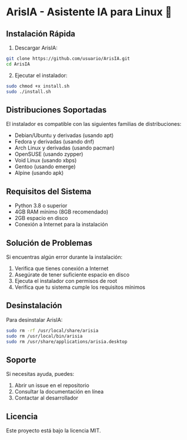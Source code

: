 # ArisIA - Asistente IA para Linux 🤖

## Instalación Rápida

1. Descargar ArisIA:
```bash
git clone https://github.com/usuario/ArisIA.git
cd ArisIA
```

2. Ejecutar el instalador:
```bash
sudo chmod +x install.sh
sudo ./install.sh
```

## Distribuciones Soportadas

El instalador es compatible con las siguientes familias de distribuciones:

- Debian/Ubuntu y derivadas (usando apt)
- Fedora y derivadas (usando dnf)
- Arch Linux y derivadas (usando pacman)
- OpenSUSE (usando zypper)
- Void Linux (usando xbps)
- Gentoo (usando emerge)
- Alpine (usando apk)

## Requisitos del Sistema

- Python 3.8 o superior
- 4GB RAM mínimo (8GB recomendado)
- 2GB espacio en disco
- Conexión a Internet para la instalación

## Solución de Problemas

Si encuentras algún error durante la instalación:

1. Verifica que tienes conexión a Internet
2. Asegúrate de tener suficiente espacio en disco
3. Ejecuta el instalador con permisos de root
4. Verifica que tu sistema cumple los requisitos mínimos

## Desinstalación

Para desinstalar ArisIA:

```bash
sudo rm -rf /usr/local/share/arisia
sudo rm /usr/local/bin/arisia
sudo rm /usr/share/applications/arisia.desktop
```

## Soporte

Si necesitas ayuda, puedes:

1. Abrir un issue en el repositorio
2. Consultar la documentación en línea
3. Contactar al desarrollador

## Licencia

Este proyecto está bajo la licencia MIT.
